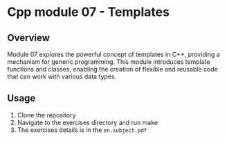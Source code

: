 # Cpp module 07 - Templates

## Overview

Module 07 explores the powerful concept of templates in C++, providing a mechanism for generic programming. This module introduces template functions and classes, enabling the creation of flexible and reusable code that can work with various data types.

## Usage
1. Clone the repository
2. Navigate to the exercises directory and run make
3. The exercises details is in the `en.subject.pdf`
